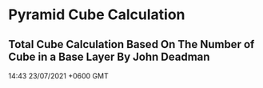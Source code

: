 # Pyramid Cube Calculation
## Total Cube Calculation Based On The Number of Cube in a Base Layer By John Deadman
14:43 23/07/2021 +0600 GMT
